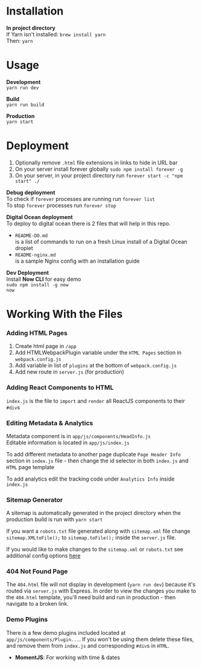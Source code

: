 # Installation
**In project directory**  
If Yarn isn't installed: `brew install yarn`  
Then: `yarn`

# Usage
**Development**  
`yarn run dev`

**Build**  
`yarn run build`

**Production**  
`yarn start`

# Deployment
1) Optionally remove `.html` file extensions in links to hide in URL bar
2) On your server install forever globally `sudo npm install forever -g`
3) On your server, in your project directory run `forever start -c "npm start" ./`

**Debug deployment**  
To check if `forever` processes are running run `forever list`  
To stop `forever` processes run `forever stop`

**Digital Ocean deployment**  
To deploy to digital ocean there is 2 files that will help in this repo.  
- `README-DO.md`  
is a list of commands to run on a fresh Linux install of a Digital Ocean droplet  
- `README-nginx.md`  
is a sample Nginx config with an installation guide

**Dev Deployment**  
Install **Now CLI** for easy demo  
`sudo npm install -g now`  
`now`

# Working With the Files

### Adding HTML Pages
1) Create html page in `/app`
2) Add HTMLWebpackPlugin variable under the `HTML Pages` section in `webpack.config.js`
3) Add variable in list of `plugins` at the bottom of `webpack.config.js`
4) Add new route in `server.js` (for production)

### Adding React Components to HTML
`index.js` is the file to `import` and `render` all ReactJS components to their `#div`s

### Editing Metadata & Analytics
Metadata component is in `app/js/components/HeadInfo.js`  
Editable information is located in `app/js/index.js`  
  
To add different metadata to another page duplicate `Page Header Info` section in `index.js` file - then change the id selector in both `index.js` and `HTML` page template  
  
To add analytics edit the tracking code under `Analytics Info` inside `index.js`

### Sitemap Generator
A sitemap is automatically generated in the project directory when the production build is run with `yarn start`  
  
If you want a `robots.txt` file generated along with `sitemap.xml` file change `sitemap.XMLtoFile();` to `sitemap.toFile();` inside the `server.js` file.  
  
If you would like to make changes to the `sitemap.xml` or `robots.txt` see additional config options [here](https://github.com/hex7c0/express-sitemap)

### 404 Not Found Page
The `404.html` file will not display in development (`yarn run dev`) because it's routed via `server.js` with Express. In order to view the changes you make to the `404.html` template, you'll need build and run in production - then navigate to a broken link.

### Demo Plugins
There is a few demo plugins included located at `app/js/components/Plugin...`. If you won't be using them delete these files, and remove them from `index.js` and corresponding `#div`s in `HTML`.

- **MomentJS**: For working with time & dates
